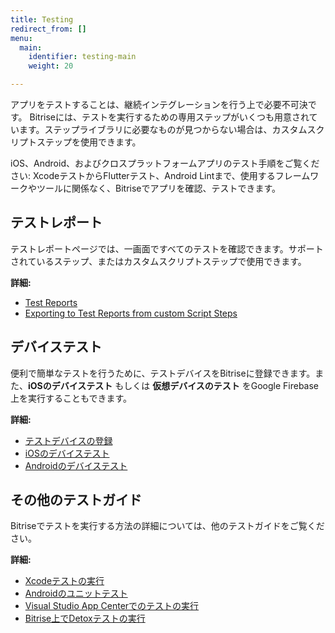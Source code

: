 ```yaml
---
title: Testing
redirect_from: []
menu:
  main:
    identifier: testing-main
    weight: 20

---
```

アプリをテストすることは、継続インテグレーションを行う上で必要不可決です。 Bitriseには、テストを実行するための専用ステップがいくつも用意されています。ステップライブラリに必要なものが見つからない場合は、カスタムスクリプトステップを使用できます。

iOS、Android、およびクロスプラットフォームアプリのテスト手順をご覧ください: XcodeテストからFlutterテスト、Android Lintまで、使用するフレームワークやツールに関係なく、Bitriseでアプリを確認、テストできます。

## テストレポート

テストレポートページでは、一画面ですべてのテストを確認できます。サポートされているステップ、またはカスタムスクリプトステップで使用できます。

**詳細:**

* [Test Reports](/jp/testing/test-reports/)
* [Exporting to Test Reports from custom Script Steps](/jp/testing/exporting-to-test-reports-from-custom-script-steps/)

## デバイステスト

便利で簡単なテストを行うために、テストデバイスをBitriseに登録できます。また、**iOSのデバイステスト** もしくは **仮想デバイスのテスト** をGoogle Firebase上を実行することもできます。

**詳細:**

* [テストデバイスの登録](/jp/testing/registering-a-test-device/)
* [iOSのデバイステスト](/jp/testing/device-testing-for-ios/)
* [Androidのデバイステスト](/jp/testing/device-testing-for-android/)

## その他のテストガイド

Bitriseでテストを実行する方法の詳細については、他のテストガイドをご覧ください。

**詳細:**

* [Xcodeテストの実行](/jp/testing/running-xcode-tests/)
* [Androidのユニットテスト](/jp/testing/android-run-a-unit-test/)
* [Visual Studio App Centerでのテストの実行](/jp/testing/run-your-tests-in-the-app-center/)
* [Bitrise上でDetoxテストの実行](/jp/testing/running-detox-tests-on-bitrise/)
